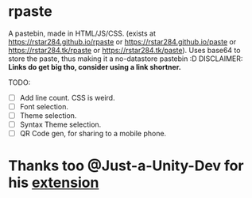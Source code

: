# rpaste
A pastebin, made in HTML/JS/CSS. (exists at https://rstar284.github.io/rpaste or https://rstar284.github.io/paste or https://rstar284.tk/rpaste or https://rstar284.tk/paste).
Uses base64 to store the paste, thus making it a no-datastore pastebin :D
DISCLAIMER: **Links do get big tho, consider using a link shortner.**


TODO:
- [ ] Add line count. CSS is weird.
- [ ] Font selection.
- [ ] Theme selection.  
- [ ] Syntax Theme selection.
- [ ] QR Code gen, for sharing to a mobile phone.

# Thanks too @Just-a-Unity-Dev for his [extension](https://github.com/Just-a-Unity-Dev/rpaster.git)
